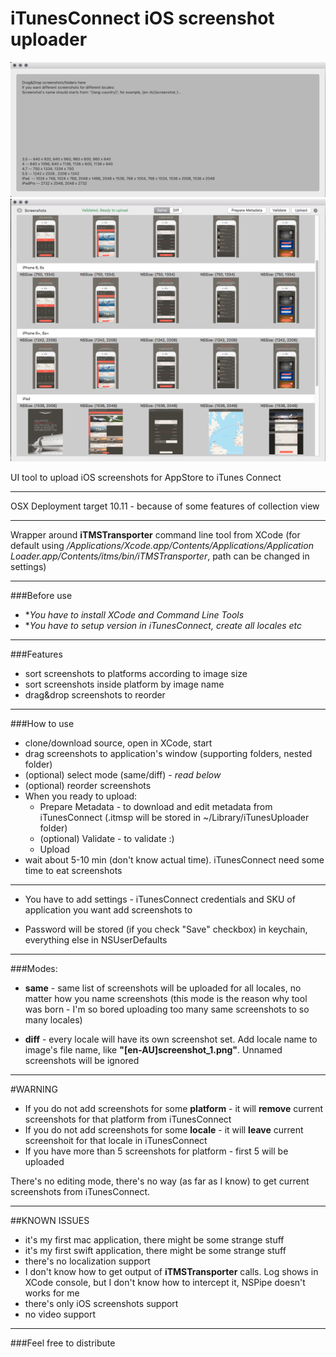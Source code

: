 # iTunesConnect iOS screenshot uploader

![Alt text](Screenshots/1.png?raw=true "Title")![Alt text](Screenshots/2.png?raw=true "Title")	

UI tool to upload iOS screenshots for AppStore to iTunes Connect

****
OSX Deployment target 10.11 - because of some features of collection view 
****

Wrapper around **iTMSTransporter** command line tool from XCode (for default using */Applications/Xcode.app/Contents/Applications/Application Loader.app/Contents/itms/bin/iTMSTransporter*, path can be changed in settings)

****
###Before use
* **You have to install XCode and Command Line Tools*
* **You have to setup version in iTunesConnect, create all locales etc* 

****
###Features
* sort screenshots to platforms according to image size
* sort screenshots inside platform by image name
* drag&drop screenshots to reorder

****

###How to use
* clone/download source, open in XCode, start
* drag screenshots to application's window (supporting folders, nested folder)
* (optional) select mode (same/diff) - *read below*
* (optional) reorder screenshots
* When you ready to upload:
	* Prepare Metadata - to download and edit metadata from iTunesConnect (.itmsp will be stored in ~/Library/iTunesUploader folder)
	* (optional) Validate - to validate :)
	* Upload
* wait about 5-10 min (don't know actual time). iTunesConnect need some time to eat screenshots 
	

****



 * You have to add settings - iTunesConnect credentials and SKU of application you want add screenshots to

 * Password will be stored (if you check "Save" checkbox) in keychain, everything else in NSUserDefaults

****

###Modes:

* **same** - same list of screenshots will be uploaded for all locales, no matter how you name screenshots (this mode is the reason why tool was born - I'm so bored uploading too many same screenshots to so many locales)

* **diff** - every locale will have its own screenshot set. Add locale name to image's file name, like **"[en-AU]screenshot_1.png"**. Unnamed screenshots will be ignored

****
#WARNING
* If you do not add screenshots for some **platform** - it will **remove** current screenshots for that platform from iTunesConnect
* If you do not add screenshots for some **locale** - it will **leave** current screenshoit for that locale in iTunesConnect 
* If you have more than 5 screenshots for platform - first 5 will be uploaded

There's no editing mode, there's no way (as far as I know) to get current screenshots from iTunesConnect. 



 
****
##KNOWN ISSUES
* it's my first mac application, there might be some strange stuff
* it's my first swift application, there might be some strange stuff
* there's no localization support
* I don't know how to get output of **iTMSTransporter** calls. Log shows in XCode console, but I don't know how to intercept it, NSPipe doesn't works for me
* there's only iOS screenshots support 
* no video support

****

###Feel free to distribute
